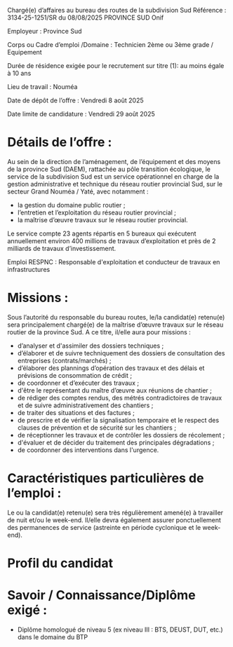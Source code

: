 
Chargé(e) d’affaires au bureau des routes de la subdivision Sud
Référence : 3134-25-1251/SR du 08/08/2025
PROVINCE SUD
Onif

Employeur : Province Sud

Corps ou Cadre d’emploi /Domaine : Technicien 2ème ou 3ème grade / Equipement

Durée de résidence exigée pour le recrutement sur titre (1): au moins égale à 10 ans

Lieu de travail : Nouméa

Date de dépôt de l’offre : Vendredi 8 août 2025

Date limite de candidature : Vendredi 29 août 2025

# Détails de l’offre :

Au sein de la direction de l’aménagement, de l’équipement et des moyens de la province Sud (DAEM), rattachée au pôle transition écologique, le service de la subdivision Sud est un service opérationnel en charge de la gestion administrative et technique du réseau routier provincial Sud, sur le secteur Grand Nouméa / Yaté, avec notamment :

- la gestion du domaine public routier ;
- l’entretien et l’exploitation du réseau routier provincial ;
- la maîtrise d’œuvre travaux sur le réseau routier provincial.

Le service compte 23 agents répartis en 5 bureaux qui exécutent annuellement environ 400 millions de travaux d’exploitation et près de 2 milliards de travaux d’investissement.

Emploi RESPNC : Responsable d'exploitation et conducteur de travaux en infrastructures

# Missions :

Sous l’autorité du responsable du bureau routes, le/la candidat(e) retenu(e) sera principalement chargé(e) de la maîtrise d’œuvre travaux sur le réseau routier de la province Sud. A ce titre, il/elle aura pour missions :

- d’analyser et d'assimiler des dossiers techniques ;
- d’élaborer et de suivre techniquement des dossiers de consultation des entreprises (contrats/marchés) ;
- d’élaborer des plannings d’opération des travaux et des délais et prévisions de consommation de crédit ;
- de coordonner et d’exécuter des travaux ;
- d'être le représentant du maître d’œuvre aux réunions de chantier ;
- de rédiger des comptes rendus, des métrés contradictoires de travaux et de suivre administrativement des chantiers ;
- de traiter des situations et des factures ;
- de prescrire et de vérifier la signalisation temporaire et le respect des clauses de prévention et de sécurité sur les chantiers ;
- de réceptionner les travaux et de contrôler les dossiers de récolement ;
- d'évaluer et de décider du traitement des principales dégradations ;
- de coordonner des interventions dans l'urgence.

# Caractéristiques particulières de l’emploi :

Le ou la candidat(e) retenu(e) sera très régulièrement amené(e) à travailler de nuit et/ou le week-end. Il/elle devra également assurer ponctuellement des permanences de service (astreinte en période cyclonique et le week-end).

# Profil du candidat

# Savoir / Connaissance/Diplôme exigé :

- Diplôme homologué de niveau 5 (ex niveau III : BTS, DEUST, DUT, etc.) dans le domaine du BTP



